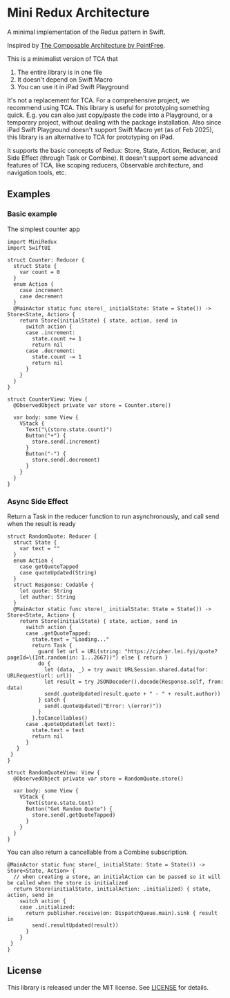 # Mini Redux Architecture

A minimal implementation of the Redux pattern in Swift.

Inspired by [The Composable Architecture by PointFree](https://github.com/pointfreeco/swift-composable-architecture).

This is a minimalist version of TCA that

1. The entire library is in one file
2. It doesn't depend on Swift Macro
3. You can use it in iPad Swift Playground

It's not a replacement for TCA. For a comprehensive project, we recommend using TCA. This library is useful for prototyping something quick. E.g. you can also just copy/paste the code into a Playground, or a temporary project, without dealing with the package installation. Also since iPad Swift Playground doesn't support Swift Macro yet (as of Feb 2025), this library is an alternative to TCA for prototyping on iPad.

It supports the basic concepts of Redux: Store, State, Action, Reducer, and Side Effect (through Task or Combine). It doesn't support some advanced features of TCA, like scoping reducers, Observable architecture, and navigation tools, etc.

## Examples

### Basic example

The simplest counter app

```
import MiniRedux
import SwiftUI

struct Counter: Reducer {
  struct State {
    var count = 0
  }
  enum Action {
    case increment
    case decrement
  }
  @MainActor static func store(_ initialState: State = State()) -> Store<State, Action> {
    return Store(initialState) { state, action, send in
      switch action {
      case .increment:
        state.count += 1
        return nil
      case .decrement:
        state.count -= 1
        return nil
      }
    }
  }
}

struct CounterView: View {
  @ObservedObject private var store = Counter.store()

  var body: some View {
    VStack {
      Text("\(store.state.count)")
      Button("+") {
        store.send(.increment)
      }
      Button("-") {
        store.send(.decrement)
      }
    }
  }
}
```

### Async Side Effect

Return a Task in the reducer function to run asynchronously, and call send when the result is ready

```
struct RandomQuote: Reducer {
  struct State {
    var text = ""
  }
  enum Action {
    case getQuoteTapped
    case quoteUpdated(String)
  }
  struct Response: Codable {
    let quote: String
    let author: String
  }
  @MainActor static func store(_ initialState: State = State()) -> Store<State, Action> {
    return Store(initialState) { state, action, send in
      switch action {
      case .getQuoteTapped:
        state.text = "Loading..."
        return Task {
          guard let url = URL(string: "https://cipher.lei.fyi/quote?pageId=\(Int.random(in: 1...2667))") else { return }
          do {
            let (data, _) = try await URLSession.shared.data(for: URLRequest(url: url))
            let result = try JSONDecoder().decode(Response.self, from: data)
            send(.quoteUpdated(result.quote + " - " + result.author))
          } catch {
            send(.quoteUpdated("Error: \(error)"))
          }
        }.toCancellables()
      case .quoteUpdated(let text):
        state.text = text
        return nil
      }
   }
 }
}

struct RandomQuoteView: View {
  @ObservedObject private var store = RandomQuote.store()

  var body: some View {
    VStack {
      Text(store.state.text)
      Button("Get Random Quote") {
        store.send(.getQuoteTapped)
      }
    }
  }
}
```

You can also return a cancellable from a Combine subscription.

```
@MainActor static func store(_ initialState: State = State()) -> Store<State, Action> {
  // when creating a store, an initialAction can be passed so it will be called when the store is initialized
  return Store(initialState, initialAction: .initialized) { state, action, send in
    switch action {
    case .initialized:
      return publisher.receive(on: DispatchQueue.main).sink { result in
        send(.resultUpdated(result))
      }
    }
 }
}
```

## License

This library is released under the MIT license. See [LICENSE](LICENSE) for details.
